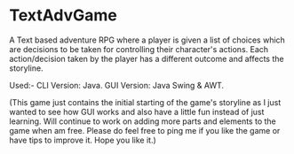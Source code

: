 # TextAdvGame

A Text based adventure RPG where a player is given a list of choices which are decisions to be taken for controlling their character's actions.
Each action/decision taken by the player has a different outcome and affects the storyline.


Used:-
CLI Version: Java.
GUI Version: Java Swing & AWT.




(This game just contains the initial starting of the game's storyline as I just wanted to see how GUI works and also have a little fun instead of just learning. Will continue to work on adding more parts and elements to the game when am free. Please do feel free to ping me if you like the game or have tips to improve it. Hope you like it.)
